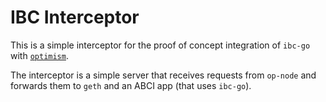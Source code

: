 # IBC Interceptor

This is a simple interceptor for the proof of concept integration of `ibc-go` with [`optimism`](https://github.com/ethereum-optimism/optimism).

The interceptor is a simple server that receives requests from `op-node` and forwards them to `geth` and an ABCI app (that uses `ibc-go`).
